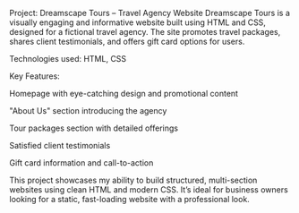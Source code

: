 Project: Dreamscape Tours – Travel Agency Website
Dreamscape Tours is a visually engaging and informative website built using HTML and CSS, designed for a fictional travel agency. The site promotes travel packages, shares client testimonials, and offers gift card options for users.

Technologies used: HTML, CSS

Key Features:

Homepage with eye-catching design and promotional content

"About Us" section introducing the agency

Tour packages section with detailed offerings

Satisfied client testimonials

Gift card information and call-to-action

This project showcases my ability to build structured, multi-section websites using clean HTML and modern CSS. It’s ideal for business owners looking for a static, fast-loading website with a professional look.
